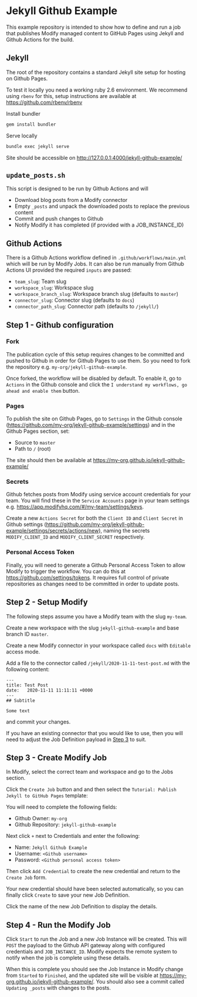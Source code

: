 # Jekyll Github Example

This example repository is intended to show how to define and run a job that publishes Modify 
managed content to GitHub Pages using Jekyll and Github Actions for the build. 

## Jekyll

The root of the repository contains a standard Jekyll site setup for hosting on Github Pages.

To test it locally you need a working ruby 2.6 environment. We recommend using `rbenv` for this, 
setup instructions are available at https://github.com/rbenv/rbenv

Install bundler
```bash
gem install bundler
```

Serve locally
```bash
bundle exec jekyll serve
```
Site should be accessible on http://127.0.0.1:4000/jekyll-github-example/

## `update_posts.sh`

This script is designed to be run by Github Actions and will
- Download blog posts from a Modify connector
- Empty `_posts` and unpack the downloaded posts to replace the previous content
- Commit and push changes to Github
- Notify Modify it has completed (if provided with a JOB_INSTANCE_ID)

## Github Actions

There is a Github Actions workflow defined in `.github/workflows/main.yml` which will be run by
Modify Jobs. It can also be run manually from Github Actions UI provided the required `inputs` are
passed:

- `team_slug`: Team slug
- `workspace_slug`: Workspace slug
- `workspace_branch_slug`: Workspace branch slug (defaults to `master`)
- `connector_slug`: Connector slug (defaults to `docs`)
- `connector_path_slug`: Connector path (defaults to `/jekyll/`)

## Step 1 - Github configuration

### Fork
The publication cycle of this setup requires changes to be committed and pushed to Github in order for
Github Pages to use them. So you need to fork the repository e.g. `my-org/jekyll-github-example`.

Once forked, the workflow will be disabled by default. To enable it, go to `Actions` in the Github
console and click the `I understand my workflows, go ahead and enable them` button.

### Pages
To publish the site on Github Pages, go to `Settings` in the Github console
(https://github.com/my-org/jekyll-github-example/settings) and in the Github Pages section, set:
- Source to `master`
- Path to `/` (root)
 
The site should then be available at https://my-org.github.io/jekyll-github-example/

### Secrets
Github fetches posts from Modify using service account credentials for your team. You will find these
in the `Service Accounts` page in your team settings e.g. https://app.modifyhq.com/#/my-team/settings/keys.

Create a new `Actions Secret` for both the `Client ID` and `Client Secret` in Github settings
(https://github.com/my-org/jekyll-github-example/settings/secrets/actions/new), naming the secrets
`MODIFY_CLIENT_ID` and `MODIFY_CLIENT_SECRET` respectively.

### Personal Access Token
Finally, you will need to generate a Github Personal Access Token to allow Modify to trigger the
workflow. You can do this at https://github.com/settings/tokens. It requires full control of private
repositories as changes need to be committed in order to update posts.

## Step 2 - Setup Modify

The following steps assume you have a Modify team with the slug `my-team`. 

Create a new workspace with the slug `jekyll-github-example` and base branch ID `master`.

Create a new Modify connector in your workspace called `docs` with `Editable` access mode.

Add a file to the connector called `/jekyll/2020-11-11-test-post.md` with the following content:
```
---
title: Test Post
date:   2020-11-11 11:11:11 +0000
---
## Subtitle

Some text
``` 
and commit your changes.

If you have an existing connector that you would like to use, then you will need to adjust the Job
Definition payload in [Step 3](#step-3---create-modify-job) to suit.

## Step 3 - Create Modify Job

In Modify, select the correct team and workspace and go to the Jobs section.

Click the `Create Job` button and and then select the `Tutorial: Publish Jekyll to GitHub Pages`
template:

You will need to complete the following fields:

- Github Owner: `my-org`
- Github Repository: `jekyll-github-example`

Next click `+` next to Credentials and enter the following:
- Name: `Jekyll Github Example`
- Username: `<Github username>`
- Password: `<Github personal access token>`

Then click `Add Credential` to create the new credential and return to the `Create Job` form.

Your new credential should have been selected automatically, so you can finally click `Create` to
save your new Job Definition.

Click the name of the new Job Definition to display the details.

## Step 4 - Run the Modify Job

Click `Start` to run the Job and a new Job Instance will be created. This will `POST` the payload to
the Github API gateway along with configured credentials and `JOB_INSTANCE_ID`.
Modify expects the remote system to notify when the job is complete using these details.

When this is complete you should see the Job Instance in Modify change from `Started` to `Finished`,
and the updated site will be visible at https://my-org.github.io/jekyll-github-example/. You should
also see a commit called `Updating _posts` with changes to the posts.
